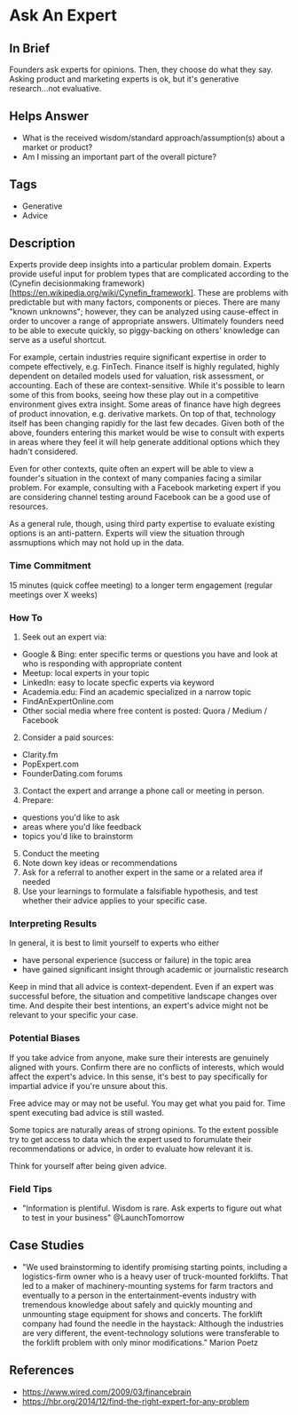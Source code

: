 # Ask An Expert

## In Brief

Founders ask experts for opinions. Then, they choose do what they say. Asking product and marketing experts is ok, but it's generative research...not evaluative.

## Helps Answer
 * What is the received wisdom/standard approach/assumption(s) about a market or product?
 * Am I missing an important part of the overall picture?

## Tags
 * Generative
 * Advice 

## Description

Experts provide deep insights into a particular problem domain. Experts provide useful input for problem types that are complicated according to the (Cynefin decisionmaking framework)[https://en.wikipedia.org/wiki/Cynefin_framework]. These are problems with predictable but with many factors, components or pieces. There are many "known unknowns"; however, they can be analyzed using cause-effect in order to uncover a range of appropriate answers. Ultimately founders need to be able to execute quickly, so piggy-backing on others' knowledge can serve as a useful shortcut.

For example, certain industries require significant expertise in order to compete effectively, e.g. FinTech. Finance itself is highly regulated, highly dependent on detailed models used for valuation, risk assessment, or accounting. Each of these are context-sensitive. While it's possible to learn some of this from books, seeing how these play out in a competitive environment gives extra insight. Some areas of finance have high degrees of product innovation, e.g. derivative markets. On top of that, technology itself has been changing rapidly for the last few decades. Given both of the above, founders entering this market would be wise to consult with experts in areas where they feel it will help generate additional options which they hadn't considered.

Even for other contexts, quite often an expert will be able to view a founder's situation in the context of many companies facing a similar problem. For example, consulting with a Facebook marketing expert if you are considering channel testing around Facebook can be a good use of resources.

As a general rule, though, using third party expertise to evaluate existing options is an anti-pattern. Experts will view the situation through assmuptions which may not hold up in the data. 

### Time Commitment

15 minutes (quick coffee meeting) to a longer term engagement (regular meetings over X weeks)

### How To

1. Seek out an expert via:
 * Google & Bing: enter specific terms or questions you have and look at who is responding with appropriate content
 * Meetup: local experts in your topic
 * LinkedIn: easy to locate specfic experts via keyword
 * Academia.edu: Find an academic specialized in a narrow topic
 * FindAnExpertOnline.com
 * Other social media where free content is posted: Quora / Medium / Facebook
2. Consider a paid sources:
 * Clarity.fm
 * PopExpert.com
 * FounderDating.com forums  
3. Contact the expert and arrange a phone call or meeting in person. 
4. Prepare:
 * questions you'd like to ask 
 * areas where you'd like feedback
 * topics you'd like to brainstorm
5. Conduct the meeting
6. Note down key ideas or recommendations
7. Ask for a referral to another expert in the same or a related area if needed 
8. Use your learnings to formulate a falsifiable hypothesis, and test whether their advice applies to your specific case.

### Interpreting Results

In general, it is best to limit yourself to experts who either 
 * have personal experience (success or failure) in the topic area
 * have gained significant insight through academic or journalistic research 

Keep in mind that all advice is context-dependent. Even if an expert was successful before, the situation and competitive landscape changes over time. And despite their best intentions, an expert's advice might not be relevant to your specific your case. 

### Potential Biases

If you take advice from anyone, make sure their interests are genuinely aligned with yours. Confirm there are no conflicts of interests, which would affect the expert's advice. In this sense, it's best to pay specifically for impartial advice if you're unsure about this. 

Free advice may or may not be useful. You may get what you paid for. Time spent executing bad advice is still wasted.

Some topics are naturally areas of strong opinions. To the extent possible try to get access to data which the expert used to forumulate their recommendations or advice, in order to evaluate how relevant it is.

Think for yourself after being given advice.

### Field Tips
 * "Information is plentiful. Wisdom is rare. Ask experts to figure out what to test in your business" @LaunchTomorrow

## Case Studies
 * "We used brainstorming to identify promising starting points, including a logistics-firm owner who is a heavy user of truck-mounted forklifts. That led to a maker of machinery-mounting systems for farm tractors and eventually to a person in the entertainment-events industry with tremendous knowledge about safely and quickly mounting and unmounting stage equipment for shows and concerts. The forklift company had found the needle in the haystack: Although the industries are very different, the event-technology solutions were transferable to the forklift problem with only minor modifications." Marion Poetz
 
## References
 * https://www.wired.com/2009/03/financebrain
 * https://hbr.org/2014/12/find-the-right-expert-for-any-problem